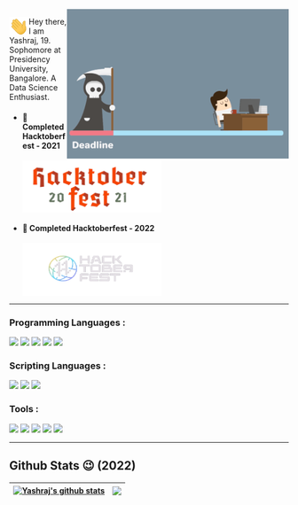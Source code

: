 <img align="right" width=400 src="./assets/Lazy_Programmer.gif">

<img align="left" width="35px" src="./assets/Hi.gif">Hey there, I am Yashraj, 19. Sophomore at Presidency University, Bangalore. A Data Science Enthusiast. 
 <!--Currently, I am learning [Tensorflow](https://www.tensorflow.org/). -->

<p>

  - <h4>🥳 Completed Hacktoberfest - 2021</h4>
    <a href="https://hacktoberfest.digitalocean.com/"> <img align="center" width=250 src="./assets/Hacktoberfest_2.png"> </a>
  - <h4>🥳 Completed Hacktoberfest - 2022</h4>
    <a href="https://hacktoberfest.digitalocean.com/"> <img align="center" width=250 src="./assets/hacktoberfest_3.png"> </a>
</p>

---

<h3 align="left">Programming Languages : </h3>
<p>
  <img width=30 src="https://cdn.jsdelivr.net/gh/devicons/devicon/icons/cplusplus/cplusplus-original.svg" />
  <img width=30 src="https://cdn.jsdelivr.net/gh/devicons/devicon/icons/python/python-original.svg" />
  <img width=30 src="https://cdn.jsdelivr.net/gh/devicons/devicon/icons/java/java-original.svg" />
  <img width=30 src="https://cdn.jsdelivr.net/gh/devicons/devicon/icons/dart/dart-original.svg" />
  <img width=30 src="https://cdn.jsdelivr.net/gh/devicons/devicon/icons/mysql/mysql-original.svg" />
</p>
<h3 align="left">Scripting Languages : </h3>
<p>
  <img width=30 src="https://cdn.jsdelivr.net/gh/devicons/devicon/icons/javascript/javascript-original.svg" />
  <img width=30 src="https://cdn.jsdelivr.net/gh/devicons/devicon/icons/html5/html5-original.svg" />
  <img width=30 src="https://cdn.jsdelivr.net/gh/devicons/devicon/icons/css3/css3-original.svg" />
</p>
<h3 align="left">Tools : </h3>
<p>
  <img width=30 src="https://cdn.jsdelivr.net/gh/devicons/devicon/icons/tensorflow/tensorflow-original.svg" />
  <img width=30 src="https://cdn.jsdelivr.net/gh/devicons/devicon/icons/jupyter/jupyter-original-wordmark.svg" />
  <img width=30 src="https://cdn.jsdelivr.net/gh/devicons/devicon/icons/flutter/flutter-original.svg" />
  <img width=30 src="https://cdn.jsdelivr.net/gh/devicons/devicon/icons/vscode/vscode-original.svg" />
  <img width=30 src="https://cdn.jsdelivr.net/gh/devicons/devicon/icons/git/git-original.svg" />
</p>

---

<h2> Github Stats 😉 (2022) </h2>

| <a href="https://github.com/yashraj2003e/github-readme-stats"><img align="center" src="https://github-readme-stats.vercel.app/api?username=yashraj2003e&show_icons=true&include_all_commits=true&theme=merko&hide_border=true" alt="Yashraj's github stats" /></a> | <a href="https://github.com/yashraj2003e/github-readme-stats"><img align="center" src="https://github-readme-stats.vercel.app/api/wakatime?username=yashraj2003e&theme=merko&border_color=008080" /></a> |
| ------------- | ------------- |
